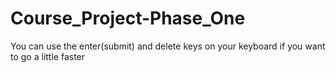 # Course_Project-Phase_One
You can use the enter(submit) and delete keys on your keyboard if you want to go a little faster
